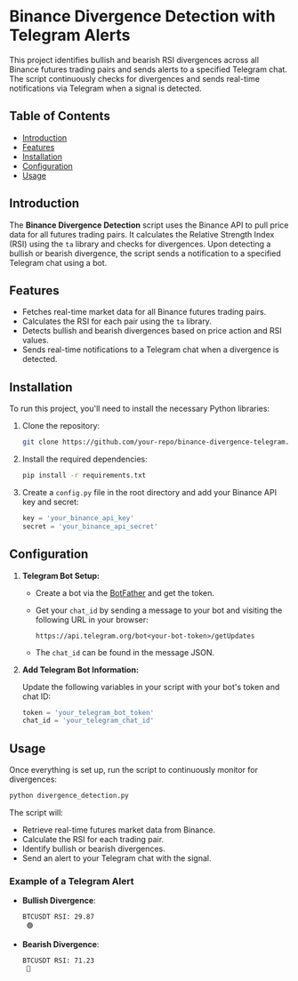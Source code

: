 # Binance Divergence Detection with Telegram Alerts

This project identifies bullish and bearish RSI divergences across all Binance futures trading pairs and sends alerts to a specified Telegram chat. The script continuously checks for divergences and sends real-time notifications via Telegram when a signal is detected.

## Table of Contents

- [Introduction](#introduction)
- [Features](#features)
- [Installation](#installation)
- [Configuration](#configuration)
- [Usage](#usage)


## Introduction

The **Binance Divergence Detection** script uses the Binance API to pull price data for all futures trading pairs. It calculates the Relative Strength Index (RSI) using the `ta` library and checks for divergences. Upon detecting a bullish or bearish divergence, the script sends a notification to a specified Telegram chat using a bot.

## Features

- Fetches real-time market data for all Binance futures trading pairs.
- Calculates the RSI for each pair using the `ta` library.
- Detects bullish and bearish divergences based on price action and RSI values.
- Sends real-time notifications to a Telegram chat when a divergence is detected.
  
## Installation

To run this project, you'll need to install the necessary Python libraries:

1. Clone the repository:

    ```bash
    git clone https://github.com/your-repo/binance-divergence-telegram.git
    ```

2. Install the required dependencies:

    ```bash
    pip install -r requirements.txt
    ```

3. Create a `config.py` file in the root directory and add your Binance API key and secret:

    ```python
    key = 'your_binance_api_key'
    secret = 'your_binance_api_secret'
    ```

## Configuration

1. **Telegram Bot Setup:**

    - Create a bot via the [BotFather](https://core.telegram.org/bots#botfather) and get the token.
    - Get your `chat_id` by sending a message to your bot and visiting the following URL in your browser:

        ```
        https://api.telegram.org/bot<your-bot-token>/getUpdates
        ```

    - The `chat_id` can be found in the message JSON.

2. **Add Telegram Bot Information:**

    Update the following variables in your script with your bot's token and chat ID:

    ```python
    token = 'your_telegram_bot_token'
    chat_id = 'your_telegram_chat_id'
    ```

## Usage

Once everything is set up, run the script to continuously monitor for divergences:

```bash
python divergence_detection.py
```
The script will:

- Retrieve real-time futures market data from Binance.
- Calculate the RSI for each trading pair.
- Identify bullish or bearish divergences.
- Send an alert to your Telegram chat with the signal.

### Example of a Telegram Alert

- **Bullish Divergence**:
    ```
    BTCUSDT RSI: 29.87
     🟢
    ```

- **Bearish Divergence**:
    ```
    BTCUSDT RSI: 71.23
     🔴
    ```


